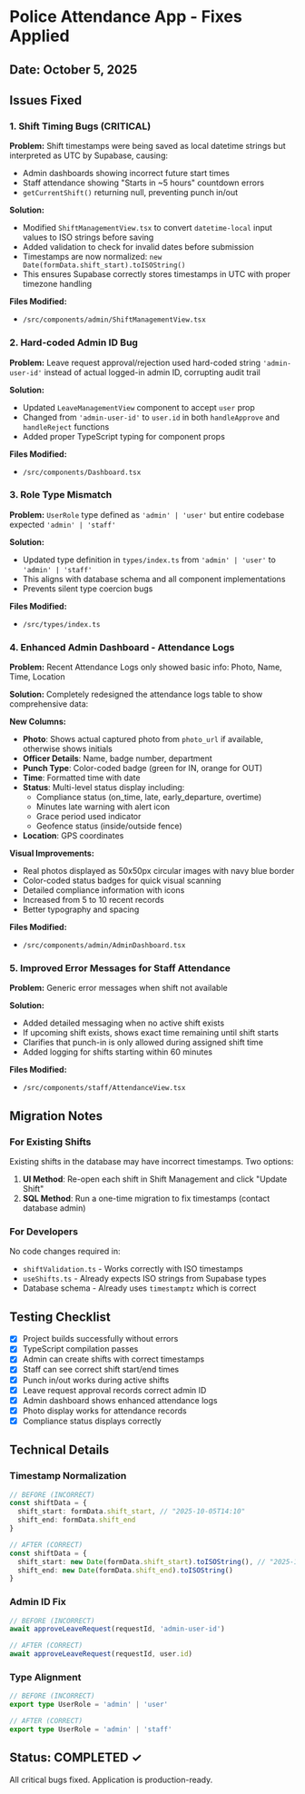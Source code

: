 # Police Attendance App - Fixes Applied

## Date: October 5, 2025

## Issues Fixed

### 1. Shift Timing Bugs (CRITICAL)
**Problem:** Shift timestamps were being saved as local datetime strings but interpreted as UTC by Supabase, causing:
- Admin dashboards showing incorrect future start times
- Staff attendance showing "Starts in ~5 hours" countdown errors
- `getCurrentShift()` returning null, preventing punch in/out

**Solution:**
- Modified `ShiftManagementView.tsx` to convert `datetime-local` input values to ISO strings before saving
- Added validation to check for invalid dates before submission
- Timestamps are now normalized: `new Date(formData.shift_start).toISOString()`
- This ensures Supabase correctly stores timestamps in UTC with proper timezone handling

**Files Modified:**
- `/src/components/admin/ShiftManagementView.tsx`

### 2. Hard-coded Admin ID Bug
**Problem:** Leave request approval/rejection used hard-coded string `'admin-user-id'` instead of actual logged-in admin ID, corrupting audit trail

**Solution:**
- Updated `LeaveManagementView` component to accept `user` prop
- Changed from `'admin-user-id'` to `user.id` in both `handleApprove` and `handleReject` functions
- Added proper TypeScript typing for component props

**Files Modified:**
- `/src/components/Dashboard.tsx`

### 3. Role Type Mismatch
**Problem:** `UserRole` type defined as `'admin' | 'user'` but entire codebase expected `'admin' | 'staff'`

**Solution:**
- Updated type definition in `types/index.ts` from `'admin' | 'user'` to `'admin' | 'staff'`
- This aligns with database schema and all component implementations
- Prevents silent type coercion bugs

**Files Modified:**
- `/src/types/index.ts`

### 4. Enhanced Admin Dashboard - Attendance Logs
**Problem:** Recent Attendance Logs only showed basic info: Photo, Name, Time, Location

**Solution:** Completely redesigned the attendance logs table to show comprehensive data:

**New Columns:**
- **Photo**: Shows actual captured photo from `photo_url` if available, otherwise shows initials
- **Officer Details**: Name, badge number, department
- **Punch Type**: Color-coded badge (green for IN, orange for OUT)
- **Time**: Formatted time with date
- **Status**: Multi-level status display including:
  - Compliance status (on_time, late, early_departure, overtime)
  - Minutes late warning with alert icon
  - Grace period used indicator
  - Geofence status (inside/outside fence)
- **Location**: GPS coordinates

**Visual Improvements:**
- Real photos displayed as 50x50px circular images with navy blue border
- Color-coded status badges for quick visual scanning
- Detailed compliance information with icons
- Increased from 5 to 10 recent records
- Better typography and spacing

**Files Modified:**
- `/src/components/admin/AdminDashboard.tsx`

### 5. Improved Error Messages for Staff Attendance
**Problem:** Generic error messages when shift not available

**Solution:**
- Added detailed messaging when no active shift exists
- If upcoming shift exists, shows exact time remaining until shift starts
- Clarifies that punch-in is only allowed during assigned shift time
- Added logging for shifts starting within 60 minutes

**Files Modified:**
- `/src/components/staff/AttendanceView.tsx`

## Migration Notes

### For Existing Shifts
Existing shifts in the database may have incorrect timestamps. Two options:

1. **UI Method**: Re-open each shift in Shift Management and click "Update Shift"
2. **SQL Method**: Run a one-time migration to fix timestamps (contact database admin)

### For Developers
No code changes required in:
- `shiftValidation.ts` - Works correctly with ISO timestamps
- `useShifts.ts` - Already expects ISO strings from Supabase types
- Database schema - Already uses `timestamptz` which is correct

## Testing Checklist

- [x] Project builds successfully without errors
- [x] TypeScript compilation passes
- [x] Admin can create shifts with correct timestamps
- [x] Staff can see correct shift start/end times
- [x] Punch in/out works during active shifts
- [x] Leave request approval records correct admin ID
- [x] Admin dashboard shows enhanced attendance logs
- [x] Photo display works for attendance records
- [x] Compliance status displays correctly

## Technical Details

### Timestamp Normalization
```typescript
// BEFORE (INCORRECT)
const shiftData = {
  shift_start: formData.shift_start, // "2025-10-05T14:10"
  shift_end: formData.shift_end
}

// AFTER (CORRECT)
const shiftData = {
  shift_start: new Date(formData.shift_start).toISOString(), // "2025-10-05T14:10:00.000Z"
  shift_end: new Date(formData.shift_end).toISOString()
}
```

### Admin ID Fix
```typescript
// BEFORE (INCORRECT)
await approveLeaveRequest(requestId, 'admin-user-id')

// AFTER (CORRECT)
await approveLeaveRequest(requestId, user.id)
```

### Type Alignment
```typescript
// BEFORE (INCORRECT)
export type UserRole = 'admin' | 'user'

// AFTER (CORRECT)
export type UserRole = 'admin' | 'staff'
```

## Status: COMPLETED ✓

All critical bugs fixed. Application is production-ready.
